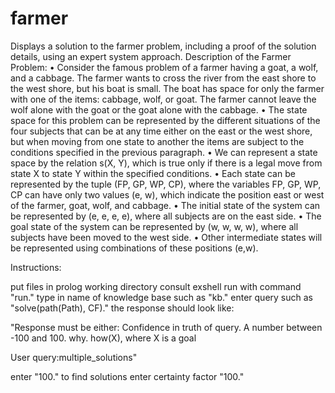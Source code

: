 # farmer
Displays a solution to the farmer problem, including a proof of the solution details, using an expert system approach.
Description of the Farmer Problem:
•	Consider the famous problem of a farmer having a goat, a wolf, and a cabbage. The farmer wants to cross the river from the east shore to the west shore, but his boat is small. The boat has space for only the farmer with one of the items: cabbage, wolf, or goat. The farmer cannot leave the wolf alone with the goat or the goat alone with the cabbage.
•	The state space for this problem can be represented by the different situations of the four subjects that can be at any time either on the east or the west shore, but when moving from one state to another the items are subject to the conditions specified in the previous paragraph.
•	We can represent a state space by the relation s(X, Y), which is true only if there is a legal move from state X to state Y within the specified conditions.
•	Each state can be represented by the tuple (FP, GP, WP, CP), where the variables FP, GP, WP, CP can have only two values (e, w), which indicate the position east or west of the farmer, goat, wolf, and cabbage.
•	The initial state of the system can be represented by (e, e, e, e), where all subjects are on the east side.
•	The goal state of the system can be represented by (w, w, w, w), where all subjects have been moved to the west side.
•	Other intermediate states will be represented using combinations of these positions (e,w).


Instructions:

put files in prolog working directory
consult exshell
run with command "run."
type in name of knowledge base such as "kb."
enter query such as "solve(path(Path), CF)."
the response should look like:

"Response must be either:
Confidence in truth of query.
A number between -100 and 100.
why.
how(X), where X is a goal

User query:multiple_solutions"


enter "100." to find solutions
enter certainty factor "100."


